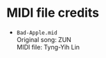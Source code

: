 MIDI file credits
================

- ```Bad-Apple.mid```   
  Original song: ZUN   
  MIDI file: Tyng-Yih Lin
